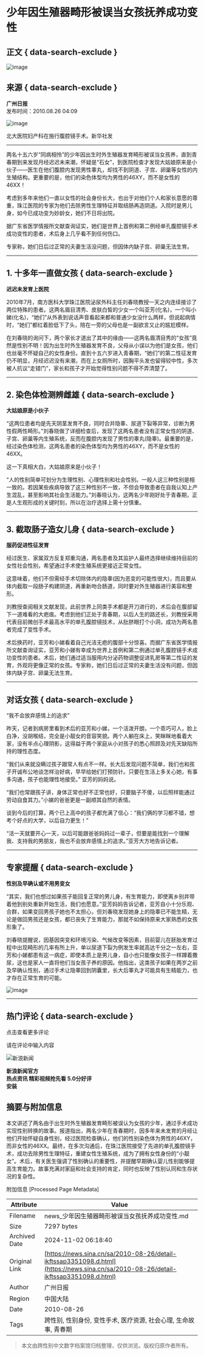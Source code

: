 # 少年因生殖器畸形被误当女孩抚养成功变性

## 正文 { data-search-exclude }


![image](//n.sinaimg.cn/sinakd10200/360/w180h180/20230526/9235-5b764839635f7db7af4282f685456ea8.jpg)

## 来源 { data-search-exclude }
**广州日报**  
发布时间：2010.08.26 04:09

![image](//www.sinaimg.cn/dy/o/2010-08-26/1282766994_kpY9km.jpg)

北大医院妇产科在施行腹腔镜手术。新华社发

---

两名十五六岁“同病相怜”的少年因出生时外生殖器发育畸形被误当女孩养，直到青春期到来发现月经迟迟未来潮，怀疑是“石女”，到医院检查才发现大姑娘原来是小伙子——医生在他们腹腔内发现男性睾丸，却找不到阴道、子宫、卵巢等女性的内生殖结构。更重要的是，他们的染色体型均为男性的46XY，而不是女性的46XX！

考虑到多年来他们一直以女性的社会身份长大，也出于对他们个人和家长意愿的尊重，珠江医院的专家为他们去除男性生理特征并取结肠再造阴道。入院时是男儿身，如今已成功变为妙龄女，她们不日将出院。

据广东省医学情报所文献查询证实，她们是世界上首例和第二例经单孔腹腔镜手术成功变性的患者，术后身上几乎看不到任何伤口。

专家称，她们日后过正常的夫妻生活没问题，但因体内缺子宫、卵巢无法生育。

---

## 1. 十多年一直做女孩 { data-search-exclude }

**迟迟未发育上医院**  

2010年7月，南方医科大学珠江医院泌尿外科主任刘春晓教授一天之内连续接诊了两位特殊的患者。这两名眉目清秀、皮肤白皙的少女一个叫亚芳(化名)，一个叫小娣(化名)，“她们”从外表到说话声音看起来都和普通少女没什么两样，但说起病情时，“她们”都红着脸低下了头，陪在一旁的父母也是一副欲言又止的尴尬模样。

在刘春晓的询问下，两个家长才道出了其中的缘由——这两名眉清目秀的“女孩”竟然是性别不明！因为出生时外生殖器发育不良，父母从小误以为他们是女孩，他们也丝毫不怀疑自己的女性身份。直到十五六岁进入青春期，“她们”的第二性征发育仍不明显，月经迟迟没有来潮，而在上女厕所时，因胸平头发也留得较中性，多次被人抗议“走错门”，家长和孩子才开始觉得性别问题不得不弄清楚了。

---

## 2. 染色体检测辨雌雄 { data-search-exclude }

**大姑娘原是小伙子**  

“这两位患者均是先天阴茎发育不良，同时合并隐睾、尿道下裂等异常，诊断为男性假两性畸形。”刘春晓做了详细检查后，发现了这两名患者没有正常女性的阴道、子宫、卵巢等内生殖系统，反而在腹腔内发现了男性的睾丸(隐睾)。最重要的是，经过染色体检测，这两名患者的染色体型均为男性的46XY，而不是女性的46XX。

这一下真相大白，大姑娘原来是小伙子！

“人的性别简单可划分为生理性别、心理性别和社会性别。一般人这三种性别是相一致的。若因某些疾病导致了这三种性别不一致，不但会导致患者在自我认知上产生混乱，甚至影响其社会生活能力。”刘春晓认为，这两名少年刚好处于青春期，正是人生观形成的关键时刻，所以在治疗选择上需十分慎重。

---

## 3. 截取肠子造女儿身 { data-search-exclude }

**服药促进性征发育**  

经过医生、家属双方反复郑重沟通，两名患者及其监护人最终选择继续维持目前的女性社会性别，希望通过手术使生殖系统更接近正常女性。

这意味着，他们不但需经手术切除体内的隐睾(因为恶变的可能性很大)，而且要从体内截取一段肠子构建阴道，再重新吻合肠道，同时要对外生殖器进行美容和整形。

刘教授查阅相关文献发现，此前世界上同类手术都是开刀进行的，术后会在腹部留下一道难看的大疤痕。考虑到他们正处于青春期，以后人生的路还长，刘教授采用代表目前微创手术最高水平的单孔腹腔镜技术，从肚脐眼打个小洞，成功为两名患者完成了变性手术。

术后换药时，亚芳和小娣看着自己光洁无疤的腹部十分惊喜。而据广东省医学情报所文献查询证实，亚芳和小娣有幸成为世界上首例和第二例通过单孔腹腔镜手术成功变性的患者。术后，她们通过适当服用内分泌药物调整促进乳房等第二性征的发育，外观将更像正常的女孩。专家称，她们日后过正常的夫妻生活没有问题，但因体内缺子宫、卵巢无法生育。

---

## 对话女孩 { data-search-exclude }

“我不会放弃感情上的追求”  

昨天，记者到病房里看到术后的亚芳和小娣，一个活泼开朗，一个乖巧可人，脸上白净，没胡喉结，完全是小靓女的音容笑貌。两个人躺在床上，笑眯眯地看着大家，没有半点心理阴影，这得益于两个家庭从小对孩子的悉心照顾及对先天缺陷所持的理性态度。

“我们从来就没瞒过孩子跟常人有点不一样。长大后发现问题不简单，我们也和孩子开诚布公地谈怎样治好病，早早给她们打预防针。只要在生活上多关心她，有事多沟通，孩子也能理性地接受。” 亚芳的妈妈说。

“我们也常跟孩子讲，身体正常也好不正常也好，只要脑子不傻，以后照样能通过劳动自食其力。”小娣的爸爸更是一副顺其自然的表情。

谈到今后的打算，两个已上高中的孩子都充满了信心：“我们俩的学习都不错，想考个好点的大学，以后自力更生！”

“活一天就要开心一天，以后可能跟爸爸妈妈过一辈子，但要是能找到一个理解我、支持我的男朋友，我也不会放弃感情上的追求。”亚芳大方地告诉记者。

---

## 专家提醒 { data-search-exclude }

**性别及早确认或不用男变女**  

“其实，我们也想过如果孩子能回复正常的男儿身，有生育能力，即使离乡别井带着他到别处重新开始生活，我们也愿意。”亚芳妈妈告诉记者，亚芳自小十分乐观、合群，如果变回男孩子她也不太担心，但刘春晓发现她身上的隐睾已不能生精，无论是做回男孩还是女孩，都已丧失了生育能力，那就不如保持原来大家熟悉的女孩形象了。

刘春晓提醒说，因基因突变和环境污染、气候改变等因素，目前婴儿在胚胎发育过程中出现畸形的几率有所上升，单以尿道下裂为例发生率就高达千分之一左右，亚芳和小娣都患有这一病症，即使本质上是男儿身，自小也只能像女孩子一样蹲着撒尿，这也是家人一直将他们当女孩子养的原因。他指出，这类孩子如果在两岁之前及早确认性别，通过手术让隐睾回到阴囊里，长大后睾丸才可能具有生精能力，也才存在正常生育的可能。

![image](//n.sinaimg.cn/default/2fb77759/20151125/320X320.png)

---

## 热门评论  { data-search-exclude }

点击查看更多评论

请在评论中输入内容

![新浪新闻](https://n.sinaimg.cn/default/80905340/20200331/sinalogo.png)

**新浪新闻官方**  
**热点资讯 精彩视频抢先看 5.0分好评**  
**安装**

## 摘要与附加信息

<!-- tcd_abstract -->
本文讲述了两名由于出生时外生殖器发育畸形被误认为女孩的少年，通过手术成功实现性别转换的故事。报道指出，两名少年在青春期时，因多年来未发育的月经让他们开始怀疑自身性别，经过医院检查确认，他们的性别染色体为男性的46XY，而非女性的46XX。最终，在多次沟通后，在珠江医院接受了先进的单孔腹腔镜手术，成功去除男性生理特征，重建女性生殖系统，成为了拥有女性身份的“小靓女”。术后，有关医生强调了性别确认的重要性，并提醒早期确认婴儿性别能够提高生育能力。故事充满对家庭和社会支持的肯定，同时也反映了性别认同和生存状况的复杂性。
<!-- tcd_abstract_end -->

附加信息 [Processed Page Metadata]

| Attribute       | Value                                  |
|-----------------|----------------------------------------|
| Filename        | news_少年因生殖器畸形被误当女孩抚养成功变性.md                             |
| Size            | 7297 bytes                           |
| Archived Date   | 2024-11-02 06:18:40                             |
| Original Link   | [https://news.sina.cn/sa/2010-08-26/detail-ikftssap3351098.d.html](https://news.sina.cn/sa/2010-08-26/detail-ikftssap3351098.d.html)                       |
| Author          | 广州日报                               |
| Region          | 中国大陆                               |
| Date            | 2010-08-26                                 |
| Tags            | 跨性别, 性别身份, 变性手术, 医疗资源, 社会心理, 生命故事, 青春期                                 |
>
> 本文由跨性别中文数字档案馆归档整理，仅供浏览。版权归原作者所有。
>